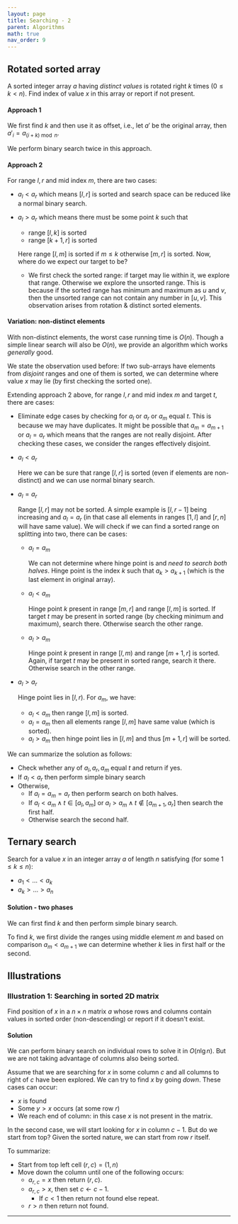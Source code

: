```yaml
---
layout: page
title: Searching - 2
parent: Algorithms
math: true
nav_order: 9
---
```


## Rotated sorted array

A sorted integer array $a$ having *distinct values* is rotated right $k$ times ($0 \le k \lt n$).
Find index of value $x$ in this array or report if not present.

#### Approach 1

We first find $k$ and then use it as offset, i.e.,
let $a'$ be the original array, then $a'_i = a_{(i+k) \bmod n}$.

We perform binary search twice in this approach.

#### Approach 2

For range $l, r$ and mid index $m$, there are two cases:
- $a_l < a_r$ which means $[l,r]$ is sorted and search space can be reduced like a normal binary search.
- $a_l > a_r$ which means there must be some point $k$ such that
  - range $[l, k]$ is sorted
  - range $[k+1, r]$ is sorted

  Here range $[l, m]$ is sorted if $m \le k$
  otherwise $[m, r]$ is sorted.
  Now, where do we expect our target to be?
   - We first check the sorted range: if target may lie within it, we
     explore that range. Otherwise we explore the unsorted range.
     This is because if the sorted range has minimum and maximum as $u$ and $v$,
     then the unsorted range can not contain any number in $[u, v]$.
     This observation arises from rotation & distinct sorted elements.

#### Variation: non-distinct elements

With non-distinct elements, the worst case running time is $O(n)$.
Though a simple linear search will also be $O(n)$, we provide an
algorithm which works *generally* good.

We state the observation used before:
If two sub-arrays have elements from *disjoint* ranges and one of them is sorted,
we can determine where value $x$ may lie (by first checking the sorted one).

Extending approach 2 above,
for range $l, r$ and mid index $m$ and target $t$, there are cases:

- Eliminate edge cases by checking for $a_l$ or $a_r$ or $a_m$ equal $t$.
  This is because we may have duplicates. It might be possible that $a_m = a_{m+1}$ or $a_l = a_r$
  which means that the ranges are not really disjoint. After checking
  these cases, we consider the ranges effectively disjoint.

- $a_l \lt a_r$

  Here we can be sure that range $[l, r]$ is sorted (even if elements are non-distinct)
  and we can use normal binary search.

- $a_l = a_r$

  Range $[l, r]$ may not be sorted. A simple example is $[l, r-1]$ being increasing and $a_l = a_r$
  (in that case all elements in ranges $[1, l]$ and $[r, n]$ will have same value).
  We will check if we can find a sorted range on splitting into two, there can be cases:
  - $a_l = a_m$

    We can not determine where hinge point is and *need to search both halves*.
    Hinge point is the index $k$ such that $a_k \gt a_{k+1}$ (which is the last element in original array).

  - $a_l \lt a_m$
  
    Hinge point $k$ present in range $[m, r]$ and range $[l, m]$ is sorted.
    If target $t$ may be present in sorted range (by checking minimum and maximum),
    search there. Otherwise search the other range.

  - $a_l \gt a_m$
  
    Hinge point $k$ present in range $[l,m)$ and range $[m+1,r]$ is sorted.
    Again, if target $t$ may be present in sorted range, search it there.
    Otherwise search in the other range.

- $a_l \gt a_r$

  Hinge point lies in $[l, r)$.
  For $a_m$, we have:
  - $a_l < a_m$ then range $[l, m]$ is sorted.
  - $a_l = a_m$ then all elements range $[l, m]$ have same value (which is sorted).
  - $a_l > a_m$ then hinge point lies in $[l, m]$ and thus $[m+1, r]$ will be
    sorted.

We can summarize the solution as follows:
- Check whether any of $a_l, a_r, a_m$ equal $t$ and return if yes.
- If $a_l \lt a_r$ then perform simple binary search
- Otherwise,
  - If $a_l = a_m = a_r$ then perform search on both halves.
  - If $a_l \lt a_m \land t \in [a_l, a_m]$ or $a_l \gt a_m \land t \notin [a_{m+1}, a_r]$
    then search the first half.
  - Otherwise search the second half.

## Ternary search

Search for a value $x$ in an integer array $a$
of length $n$ satisfying (for some $1 \le k \le n$):
- $a_1 \lt \ldots \lt a_k$
- $a_k \gt \ldots \gt a_n$

#### Solution - two phases

We can first find $k$ and then perform simple binary search.

To find $k$, we first divide the ranges using middle element $m$
and based on comparison $a_m \lt a_{m+1}$ we can determine whether
$k$ lies in first half or the second.

## Illustrations

### Illustration 1: Searching in sorted 2D matrix

Find position of $x$ in a $n \times n$ matrix $a$ whose rows
and columns contain values in sorted order (non-descending)
or report if it doesn't exist.

#### Solution

We can perform binary search on individual rows
to solve it in $O(n\lg{n})$.
But we are not taking advantage of columns also being sorted.

Assume that we are searching for $x$ in some column $c$
and all columns to right of $c$ have been explored.
We can try to find $x$ by going *down*. These cases can occur:
- $x$ is found
- Some $y \gt x$ occurs (at some row $r$)
- We reach end of column: in this case $x$ is not present in the matrix.

In the second case, we will start looking for $x$ in column
$c - 1$. But do we start from top? Given the sorted nature,
we can start from row $r$ itself.

To summarize:
- Start from top left cell $(r, c) = (1, n)$
- Move down the column until one of the following occurs:
  - $a_{r, c} = x$ then return $(r, c)$.
  - $a_{r, c} \gt x$, then set $c \leftarrow c - 1$.
    - If $c \lt 1$ then return not found else repeat.
  - $r \gt n$ then return not found.

***